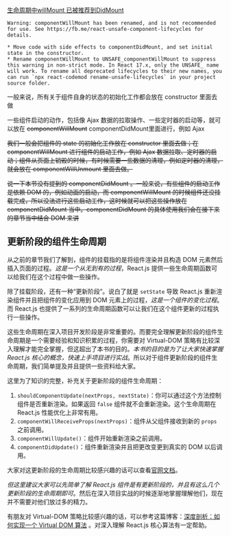 [生命周期中willMount 已被推荐到DidMount](https://fb.me/react-unsafe-component-lifecycles)
```
Warning: componentWillMount has been renamed, and is not recommended for use. See https://fb.me/react-unsafe-component-lifecycles for details.

* Move code with side effects to componentDidMount, and set initial state in the constructor.
* Rename componentWillMount to UNSAFE_componentWillMount to suppress this warning in non-strict mode. In React 17.x, only the UNSAFE_ name will work. To rename all deprecated lifecycles to their new names, you can run `npx react-codemod rename-unsafe-lifecycles` in your project source folder.
```

一般来说，所有关于组件自身的状态的初始化工作都会放在 constructor 里面去做

一些组件启动的动作，包括像 Ajax 数据的拉取操作、一些定时器的启动等，就可以放在 ~~componentWillMount~~ componentDidMount里面进行，例如 Ajax

~~我们一般会把组件的 state 的初始化工作放在 constructor 里面去做；在 componentWillMount 进行组件的启动工作，例如 Ajax 数据拉取、定时器的启动；组件从页面上销毁的时候，有时候需要一些数据的清理，例如定时器的清理，就会放在 componentWillUnmount 里面去做。~~

~~说一下本节没有提到的 componentDidMount 。一般来说，有些组件的启动工作是依赖 DOM 的，例如动画的启动，而 componentWillMount 的时候组件还没挂载完成，所以没法进行这些启动工作，这时候就可以把这些操作放在 componentDidMount 当中。componentDidMount 的具体使用我们会在接下来的章节当中结合 DOM 来讲~~

## 更新阶段的组件生命周期

从之前的章节我们了解到，组件的挂载指的是将组件渲染并且构造 DOM 元素然后插入页面的过程。_这是一个从无到有的过程_，React.js 提供一些生命周期函数可以给我们在这个过程中做一些操作。

除了挂载阶段，还有一种“更新阶段”。说白了就是 `setState` 导致 React.js 重新渲染组件并且把组件的变化应用到 DOM 元素上的过程，_这是一个组件的变化过程_。而 React.js 也提供了一系列的生命周期函数可以让我们在这个组件更新的过程执行一些操作。

这些生命周期在深入项目开发阶段是非常重要的。而要完全理解更新阶段的组件生命周期是一个需要经验和知识积累的过程，你需要对 Virtual-DOM 策略有比较深入理解才能完全掌握，但这超出了本书的目的。_本书的目的是为了让大家快速掌握 React.js 核心的概念，快速上手项目进行实战_。所以对于组件更新阶段的组件生命周期，我们简单提及并且提供一些资料给大家。

这里为了知识的完整，补充关于更新阶段的组件生命周期：

1.  `shouldComponentUpdate(nextProps, nextState)`：你可以通过这个方法控制组件是否重新渲染。如果返回 `false` 组件就不会重新渲染。这个生命周期在 React.js 性能优化上非常有用。
2.  `componentWillReceiveProps(nextProps)`：组件从父组件接收到新的 `props` 之前调用。
3.  `componentWillUpdate()`：组件开始重新渲染之前调用。
4.  `componentDidUpdate()`：组件重新渲染并且把更改变更到真实的 DOM 以后调用。

大家对这更新阶段的生命周期比较感兴趣的话可以查看[官网文档](https://facebook.github.io/react/docs/react-component.html)。

_但这里建议大家可以先简单了解 React.js 组件是有更新阶段的，并且有这么几个更新阶段的生命周期即可_。然后在深入项目实战的时候逐渐地掌握理解他们，现在并不需要对他们放过多的精力。

有朋友对 Virtual-DOM 策略比较感兴趣的话，可以参考这篇博客：[深度剖析：如何实现一个 Virtual DOM 算法](https://github.com/livoras/blog/issues/13) 。对深入理解 React.js 核心算法有一定帮助。
